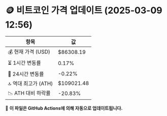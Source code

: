 # 🪙 비트코인 가격 업데이트 (2025-03-09 12:56)

| 항목                | 값 |
|--------------------|----------------|
| 💰 현재 가격 (USD) | $86308.19 |
| ⏳ 1시간 변동률    | 0.17% |
| 📆 24시간 변동률   | -0.22% |
| 🔝 역대 최고가 (ATH) | $109021.48 |
| 📉 ATH 대비 하락률 | -20.83% |

🔄 **이 파일은 GitHub Actions에 의해 자동으로 업데이트됩니다.**
